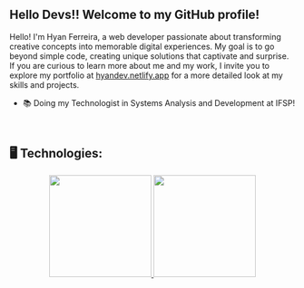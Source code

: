 

## Hello Devs!! Welcome to my GitHub profile!

Hello! I'm Hyan Ferreira, a web developer passionate about transforming creative concepts into memorable digital experiences. My goal is to go beyond simple code, creating unique solutions that captivate and surprise. If you are curious to learn more about me and my work, I invite you to explore my portfolio at <a href="https://hyandev.netlify.app" target="__blank">hyandev.netlify.app</a> for a more detailed look at my skills and projects.

- 📚 Doing my Technologist in Systems Analysis and Development at IFSP!

<br>

## 🖥️ Technologies:

<div align="center">
    <a href="https://github.com/HyanFerreira">
    <img height="180em" src="https://github-readme-stats-eight-theta.vercel.app/api/top-langs/?username=HyanFerreira&layout=compact&langs_count=8&theme=algolia"/>
    <img height="180em" src="https://github-readme-stats-eight-theta.vercel.app/api?username=HyanFerreira&show_icons=true&theme=algolia&include_all_commits=true&count_private=true"/>
</div>
